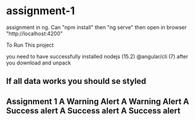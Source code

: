 # assignment-1
assignment in ng. Can "npm install" then "ng serve" then open in browser "http://localhost:4200"

To Run This project

you need to have successfully installed nodejs (15.2) @angular/cli (7)
after you download and unpack

If all data works you should se styled
----------------------------------
Assignment 1
A Warning Alert
A Warning Alert
A Success alert
A Success alert
A Success alert
----------------------------------
